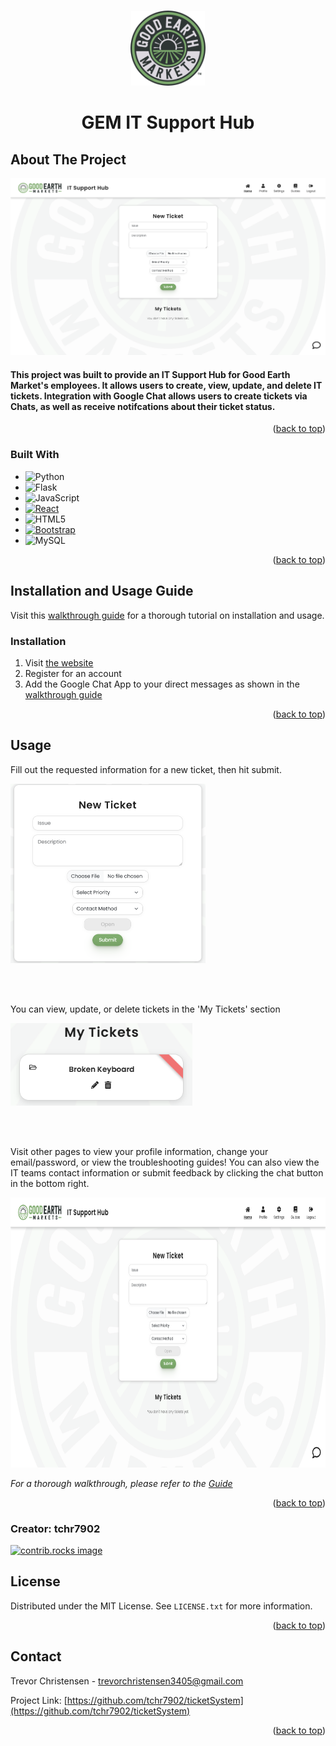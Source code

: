 <!-- Improved compatibility of back to top link: See: https://github.com/othneildrew/Best-README-Template/pull/73 -->
<a id="readme-top"></a>
<!--
*** Thanks for checking out the Best-README-Template. If you have a suggestion
*** that would make this better, please fork the repo and create a pull request
*** or simply open an issue with the tag "enhancement".
*** Don't forget to give the project a star!
*** Thanks again! Now go create something AMAZING! :D
-->



<!-- PROJECT SHIELDS -->
<!--
*** I'm using markdown "reference style" links for readability.
*** Reference links are enclosed in brackets [ ] instead of parentheses ( ).
*** See the bottom of this document for the declaration of the reference variables
*** for contributors-url, forks-url, etc. This is an optional, concise syntax you may use.
*** https://www.markdownguide.org/basic-syntax/#reference-style-links
-->

<!-- PROJECT LOGO -->
<br />
<div align="center">
  <a href="https://github.com/tchr7902/ticketSystem">
    <img src="frontend/public/favicon.png" alt="Logo" width="120" height="120">
  </a>

<h1 align="center" style="margin-bottom: 20px; border: none;">GEM IT Support Hub</h1>
</div>


<!-- ABOUT THE PROJECT -->
## About The Project

<a href="https://github.com/tchr7902/ticketSystem">
    <img src="frontend/src/images/product-image.png" alt="Logo">
</a>
<h4>
This project was built to provide an IT Support Hub for Good Earth Market's employees. It allows users to create, view, update, and delete IT tickets. Integration with Google Chat allows users to create tickets via Chats, as well as receive notifcations about their ticket status.
</h4>
<p align="right">(<a href="#readme-top">back to top</a>)</p>



### Built With

* ![Python][Python-url]
* ![Flask][Flask-url]
* ![JavaScript][JavaScript-url]
* [![React][React.js]][React-url]
* ![HTML5][HTML-url]
* [![Bootstrap][Bootstrap.com]][Bootstrap-url]
* ![MySQL][MySQL-url]

<p align="right">(<a href="#readme-top">back to top</a>)</p>



<!-- GETTING STARTED -->
## Installation and Usage Guide

Visit this [walkthrough guide](https://docs.google.com/document/d/1h-FI6vS2Dqa3kiVD6-WFZw_xneOoyDguLT0r6YQ0uuo/edit?usp=sharing) for a thorough tutorial on installation and usage.


### Installation

1. Visit [the website](https://gemtickets.org)
2. Register for an account
3. Add the Google Chat App to your direct messages as shown in the [walkthrough guide](https://docs.google.com/document/d/1h-FI6vS2Dqa3kiVD6-WFZw_xneOoyDguLT0r6YQ0uuo/edit?usp=sharing)

<p align="right">(<a href="#readme-top">back to top</a>)</p>



<!-- USAGE EXAMPLES -->
## Usage

<p>Fill out the requested information for a new ticket, then hit submit.</p>
<a href="https://github.com/tchr7902/ticketSystem">
    <img src="frontend/src/images/new-ticket.png" alt="Logo" width="312" height="287">
</a>

<br><br>

<p>You can view, update, or delete tickets in the 'My Tickets' section</p>
<a href="https://github.com/tchr7902/ticketSystem">
    <img src="frontend/src/images/my-tickets.png" alt="Logo" width="291" height="132">
</a>

<br><br>

<p>Visit other pages to view your profile information, change your email/password, or view the troubleshooting guides! You can also view the IT teams contact information or submit feedback by clicking the chat button in the bottom right.</p>
<a href="https://github.com/tchr7902/ticketSystem">
    <img src="frontend/src/images/product-image.png" alt="Logo" width="768" height="432">
</a>

<br>

_For a thorough walkthrough, please refer to the [Guide](https://docs.google.com/document/d/1h-FI6vS2Dqa3kiVD6-WFZw_xneOoyDguLT0r6YQ0uuo/edit?usp=sharing)_

<p align="right">(<a href="#readme-top">back to top</a>)</p>

### Creator: tchr7902

<a href="https://github.com/tchr7902/ticketSystem/graphs/contributors">
  <img src="https://contrib.rocks/image?repo=tchr7902/ticketSystem" alt="contrib.rocks image" />
</a>



<!-- LICENSE -->
## License

Distributed under the MIT License. See `LICENSE.txt` for more information.

<p align="right">(<a href="#readme-top">back to top</a>)</p>



<!-- CONTACT -->
## Contact

Trevor Christensen - trevorchristensen3405@gmail.com

Project Link: [https://github.com/tchr7902/ticketSystem](https://github.com/tchr7902/ticketSystem)

<p align="right">(<a href="#readme-top">back to top</a>)</p>



<!-- MARKDOWN LINKS & IMAGES -->
<!-- https://www.markdownguide.org/basic-syntax/#reference-style-links -->
[contributors-shield]: https://img.shields.io/github/contributors/tchr7902/ticketSystem.svg?style=for-the-badge
[contributors-url]: https://github.com/tchr7902/ticketSystem/graphs/contributors
[forks-shield]: https://img.shields.io/github/forks/tchr7902/ticketSystem.svg?style=for-the-badge
[forks-url]: https://github.com/tchr7902/ticketSystem/network/members
[stars-shield]: https://img.shields.io/github/stars/tchr7902/ticketSystem.svg?style=for-the-badge
[stars-url]: https://github.com/tchr7902/ticketSystem/stargazers
[issues-shield]: https://img.shields.io/github/issues/tchr7902/ticketSystem.svg?style=for-the-badge
[issues-url]: https://github.com/tchr7902/ticketSystem/issues
[license-shield]: https://img.shields.io/github/license/tchr7902/ticketSystem.svg?style=for-the-badge
[license-url]: https://github.com/tchr7902/ticketSystem/blob/master/LICENSE.txt
[linkedin-shield]: https://img.shields.io/badge/-LinkedIn-black.svg?style=for-the-badge&logo=linkedin&colorB=555
[linkedin-url]: https://linkedin.com/in/trevorchristensen3405
[product-screenshot]: images/screenshot.png
[Next.js]: https://img.shields.io/badge/next.js-000000?style=for-the-badge&logo=nextdotjs&logoColor=white
[Next-url]: https://nextjs.org/
[React.js]: https://img.shields.io/badge/React-20232A?style=for-the-badge&logo=react&logoColor=61DAFB
[React-url]: https://reactjs.org/
[Python-url]: https://img.shields.io/badge/python-3670A0?style=for-the-badge&logo=python&logoColor=ffdd54
[JavaScript-url]: https://img.shields.io/badge/javascript-%23323330.svg?style=for-the-badge&logo=javascript&logoColor=%23F7DF1E
[Flask-url]: https://img.shields.io/badge/flask-%23000.svg?style=for-the-badge&logo=flask&logoColor=white
[Vue.js]: https://img.shields.io/badge/Vue.js-35495E?style=for-the-badge&logo=vuedotjs&logoColor=4FC08D
[Vue-url]: https://vuejs.org/
[Angular.io]: https://img.shields.io/badge/Angular-DD0031?style=for-the-badge&logo=angular&logoColor=white
[Angular-url]: https://angular.io/
[Svelte.dev]: https://img.shields.io/badge/Svelte-4A4A55?style=for-the-badge&logo=svelte&logoColor=FF3E00
[Svelte-url]: https://svelte.dev/
[Laravel.com]: https://img.shields.io/badge/Laravel-FF2D20?style=for-the-badge&logo=laravel&logoColor=white
[Laravel-url]: https://laravel.com
[Bootstrap.com]: https://img.shields.io/badge/Bootstrap-563D7C?style=for-the-badge&logo=bootstrap&logoColor=white
[Bootstrap-url]: https://getbootstrap.com
[JQuery.com]: https://img.shields.io/badge/jQuery-0769AD?style=for-the-badge&logo=jquery&logoColor=white
[JQuery-url]: https://jquery.com 
[HTML-url]: https://img.shields.io/badge/html5-%23E34F26.svg?style=for-the-badge&logo=html5&logoColor=white
[MySQL-url]: https://img.shields.io/badge/mysql-4479A1.svg?style=for-the-badge&logo=mysql&logoColor=white